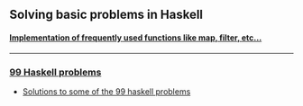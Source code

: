 ## Solving basic problems in Haskell

#### [Implementation of frequently used functions like map, filter, etc...](https://github.com/segoranov/haskell_99_problems/blob/master/common_functions.hs)
---

### [99 Haskell problems](https://wiki.haskell.org/H-99:_Ninety-Nine_Haskell_Problems)
- [Solutions to some of the 99 haskell problems](https://github.com/segoranov/haskell_practice/tree/master/99_haskell_problems)

